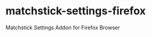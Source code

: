 matchstick-settings-firefox
===========================

Matchstick Settings Addon for Firefox Browser
